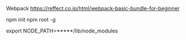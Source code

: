 Webpack
https://reffect.co.jp/html/webpack-basic-bundle-for-beginner


npm init
npm root -g

export NODE_PATH=*****/lib/node_modules
